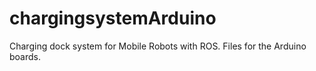 # chargingsystemArduino
Charging dock system for Mobile Robots with ROS. Files for the Arduino boards.
